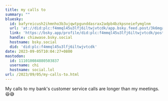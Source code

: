 ```yaml
---
title: my calls to
summary: ""
bluesky:
  id: bafyreicush2ihmnho3b3ujqwtpgunddasrax2adpb4bzkpsneiefymglnm
  url: 'at://did:plc:f4mmql45u3lfj6iltwjvtcdk/app.bsky.feed.post/3k6mga2zlkv24'
  link: 'https://bsky.app/profile/did:plc:f4mmql45u3lfj6iltwjvtcdk/post/3k6mga2zlkv24'
  handle: chiawase.bsky.social
  hostname: bsky.social
  did: 'did:plc:f4mmql45u3lfj6iltwjvtcdk'
date: 2023-09-05T10:04:27+0800
mastodon:
  id: 111010084880503837
  username: chi
  hostname: social.lol
url: /2023/09/05/my-calls-to.html
---
```


My calls to my bank's customer service calls are longer than my meetings. 😆😅
